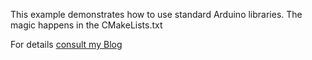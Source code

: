 
This example demonstrates how to use standard Arduino libraries. 
The magic happens in the CMakeLists.txt

For details [consult my Blog](https://www.pschatzmann.ch/home/2021/02/10/using-arduino-libraries-on-the-pico/)
